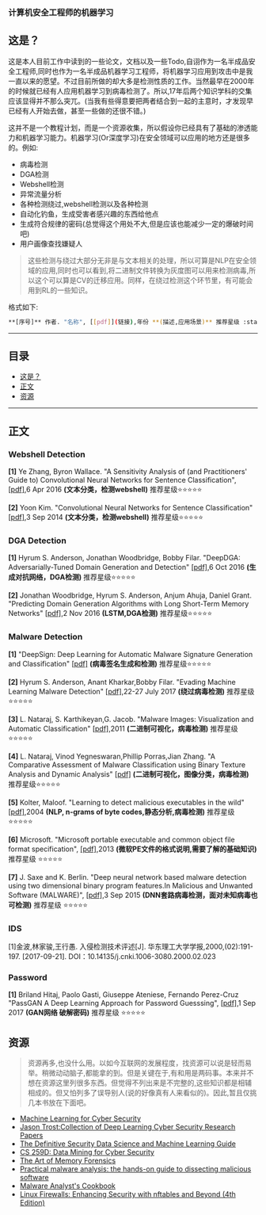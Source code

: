 ### 计算机安全工程师的机器学习

## 这是？

这是本人目前工作中读到的一些论文，文档以及一些Todo,自诩作为一名半成品安全工程师,同时也作为一名半成品机器学习工程师，将机器学习应用到攻击中是我一直以来的愿望。不过目前所做的却大多是检测性质的工作。当然最早在2000年的时候就已经有人应用机器学习到病毒检测了。所以,17年后两个知识学科的交集应该显得并不那么突兀。(当我有些得意要把两者结合到一起的主意时，才发现早已经有人开始去做，甚至一些做的还很不错。)

这并不是一个教程计划，而是一个资源收集，所以假设你已经具有了基础的渗透能力和机器学习能力。机器学习(Or深度学习)在安全领域可以应用的地方还是很多的。例如:

* 病毒检测
* DGA检测
* Webshell检测
* 异常流量分析
* 各种检测绕过,webshell检测以及各种检测
* 自动化钓鱼，生成受害者感兴趣的东西给他点
* 生成符合规律的密码(总觉得这个用处不大,但是应该也能减少一定的爆破时间吧)
* 用户画像查找嫌疑人

> 这些检测与绕过大部分无非是与文本相关的处理，所以可算是NLP在安全领域的应用,同时也可以看到,将二进制文件转换为灰度图可以用来检测病毒,所以这个可以算是CV的迁移应用。同样，在绕过检测这个环节里，有可能会用到RL的一些知识。


格式如下:

```bash
**[序号]** 作者. "名称", [[pdf]](链接),年份 **(描述,应用场景)** 推荐星级 :star::star::star::star::star:
```

---

## 目录

- [这是？](#这是)
- [正文 ](#正文)
- [资源](#资源)
---

## 正文


### Webshell Detection

**[1]** Ye Zhang, Byron Wallace. "A Sensitivity Analysis of (and Practitioners' Guide to) Convolutional Neural Networks for Sentence Classification", [[pdf]](https://arxiv.org/abs/1510.03820v1),6 Apr 2016 **(文本分类，检测webshell)** 推荐星级:star::star::star::star::star:

**[2]** Yoon Kim. "Convolutional Neural Networks for Sentence Classification" [[pdf]](https://arxiv.org/abs/1408.5882),3 Sep 2014 **(文本分类，检测webshell)** 推荐星级:star::star::star::star::star:

### DGA Detection

**[1]** Hyrum S. Anderson, Jonathan Woodbridge, Bobby Filar. "DeepDGA: Adversarially-Tuned Domain Generation and Detection" [[pdf]](https://arxiv.org/abs/1610.01969),6 Oct 2016 **(生成对抗网络，DGA检测)** 推荐星级:star::star::star::star::star:

**[2]** Jonathan Woodbridge, Hyrum S. Anderson, Anjum Ahuja, Daniel Grant. "Predicting Domain Generation Algorithms
with Long Short-Term Memory Networks" [[pdf]](https://arxiv.org/abs/1611.00791),2 Nov 2016 **(LSTM,DGA检测)** 推荐星级:star::star::star::star::star:

### Malware Detection

**[1]** "DeepSign: Deep Learning for Automatic Malware
Signature Generation and Classification" [[pdf]](http://www.covert.io/research-papers/deep-learning-security/DeepSign-%20Deep%20Learning%20for%20Automatic%20Malware%20Signature%20Generation%20and%20Classification.pdf) **(病毒签名生成和检测)** 推荐星级:star::star::star::star::star:

**[2]** Hyrum S. Anderson, Anant Kharkar,Bobby Filar. "Evading Machine Learning Malware Detection" [[pdf]](https://www.blackhat.com/docs/us-17/thursday/us-17-Anderson-Bot-Vs-Bot-Evading-Machine-Learning-Malware-Detection-wp.pdf),22-27 July 2017 **(绕过病毒检测)** 推荐星级:star::star::star::star::star:

**[3]** L. Nataraj, S. Karthikeyan,G. Jacob. "Malware Images: Visualization and Automatic Classification" [[pdf]](https://vision.ece.ucsb.edu/sites/vision.ece.ucsb.edu/files/publications/nataraj_vizsec_2011_paper.pdf),2011 **(二进制可视化，病毒检测)** 推荐星级:star::star::star::star::star:

**[4]** L. Nataraj, Vinod Yegneswaran,Phillip Porras,Jian Zhang. "A Comparative Assessment of Malware Classification using Binary Texture Analysis and Dynamic Analysis" [[pdf]](https://vision.ece.ucsb.edu/sites/vision.ece.ucsb.edu/files/publications/aisec17-nataraj.pdf) **(二进制可视化，图像分类，病毒检测)** 推荐星级:star::star::star::star::star:

**[5]** Kolter, Maloof. "Learning to detect malicious executables in the wild" [[pdf]](http://machinelearning.wustl.edu/mlpapers/paper_files/KolterM06.pdf),2004 **(NLP, n-grams of byte codes,静态分析,病毒检测)** 推荐星级:star::star::star::star::star:

**[6]** Microsoft. "Microsoft portable executable and common object file format specification", [[pdf]](https://adeetc.thothapp.com/classes/SO/1617i/LI41N/workitems/1833/attachment),2013 **(微软PE文件的格式说明,需要了解的基础知识)** 推荐星级 :star::star::star::star::star:

**[7]** J. Saxe and K. Berlin. "Deep neural network based malware detection using two dimensional binary program features.In Malicious and Unwanted Software (MALWARE)", [[pdf]](https://arxiv.org/pdf/1508.03096.pdf),3 Sep 2015 **(DNN套路病毒检测，面对未知病毒也可检测)** 推荐星级 :star::star::star::star::star:


### IDS

[1]金波,林家骏,王行愚. 入侵检测技术评述[J]. 华东理工大学学报,2000,(02):191-197. [2017-09-21]. DOI：10.14135/j.cnki.1006-3080.2000.02.023


### Password

**[1]** Briland Hitaj, Paolo Gasti, Giuseppe Ateniese, Fernando Perez-Cruz "PassGAN A Deep Learning Approach for Password Guesssing", [[pdf]](https://arxiv.org/pdf/1709.00440.pdf),1 Sep 2017 **(GAN网络 破解密码)** 推荐星级 :star::star::star::star::star:


## 资源

> 资源再多,也没什么用。以如今互联网的发展程度，找资源可以说是轻而易举。稍微动动脑子,都能拿的到。但是关键在于,有和用是两码事。本来并不想在资源这里列很多东西。但觉得不列出来是不完整的,这些知识都是相辅相成的。但又怕列多了误导别人(说的好像真有人来看似的)。因此,暂且仅挑几本书放在下面吧。

* [Machine Learning for Cyber Security](https://github.com/wtsxDev/Machine-Learning-for-Cyber-Security)
* [Jason Trost:Collection of Deep Learning Cyber Security Research Papers](https://medium.com/@jason_trost/collection-of-deep-learning-cyber-security-research-papers-e1f856f71042)
* [The Definitive Security Data Science and Machine Learning Guide](http://www.covert.io/the-definitive-security-datascience-and-machinelearning-guide/)
* [CS 259D: Data Mining for Cyber Security](http://web.stanford.edu/class/cs259d/)
* [The Art of Memory Forensics](https://www.amazon.com/Art-Memory-Forensics-Detecting-Malware/dp/1118825098)
* [Practical malware analysis: the hands-on guide to dissecting malicious software](https://vision.ece.ucsb.edu/sites/vision.ece.ucsb.edu/files/publications/aisec17-nataraj.pdf)
* [Malware Analyst's Cookbook](https://www.amazon.com/Malware-Analysts-Cookbook-DVD-Techniques/dp/0470613033)
* [Linux Firewalls: Enhancing Security with nftables and Beyond (4th Edition)](https://www.amazon.com/Linux-Firewalls-Enhancing-Security-nftables/dp/0134000021)
